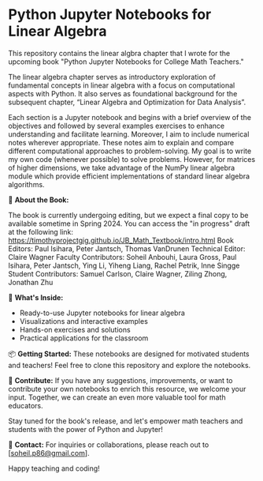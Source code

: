 # Python Jupyter Notebooks for Linear Algebra

This repository contains the linear algbra chapter that I wrote for the upcoming book "Python Jupyter Notebooks for College Math Teachers." 

The linear algebra chapter serves as introductory exploration of fundamental concepts in linear algebra with a focus on computational aspects with Python. It also serves as foundational background for the subsequent chapter, “Linear Algebra and Optimization for Data Analysis”.

Each section is a Jupyter notebook and begins with a brief overview of the objectives and followed by several examples exercises to enhance understanding and facilitate learning. Moreover, I aim to include numerical notes wherever appropriate. These notes aim to explain and compare different computational approaches to problem-solving. My goal is to write my own code (whenever possible) to solve problems. However, for matrices of higher dimensions, we take advantage of the NumPy linear algebra module which provide efficient implementations of standard linear algebra algorithms.


📘 **About the Book:**

The book is currently undergoing editing, but we expect a final copy to be available sometime in Spring 2024.
You can access the "in progress" draft at the following link: https://timothyprojectgig.github.io/JB_Math_Textbook/intro.html
Book Editors: Paul Isihara, Peter Jantsch, Thomas VanDrunen
Technical Editor: Claire Wagner
Faculty Contributors: Soheil Anbouhi, Laura Gross, Paul Isihara, Peter Jantsch, Ying Li, Yiheng Liang, Rachel Petrik, Inne Singge
Student Contributors: Samuel Carlson, Claire Wagner, Ziling Zhong, Jonathan Zhu



🚀 **What's Inside:**
- Ready-to-use Jupyter notebooks for linear algebra
- Visualizations and interactive examples
- Hands-on exercises and solutions
- Practical applications for the classroom


📦 **Getting Started:**
These notebooks are designed for motivated students and teachers! Feel free to clone this repository and explore the notebooks.

📝 **Contribute:**
If you have any suggestions, improvements, or want to contribute your own notebooks to enrich this resource, we welcome your input. Together, we can create an even more valuable tool for math educators.

Stay tuned for the book's release, and let's empower math teachers and students with the power of Python and Jupyter!

📧 **Contact:**
For inquiries or collaborations, please reach out to [soheil.p86@gmail.com].

Happy teaching and coding!

